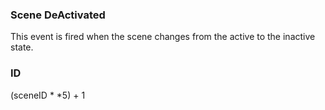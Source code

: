 ### Scene DeActivated

This event is fired when the scene changes from the active to the inactive state. 


### ID

(sceneID * *5) + 1
